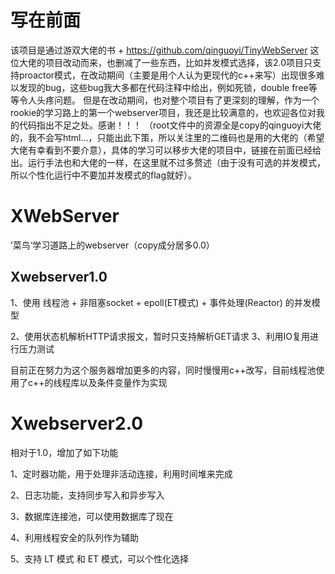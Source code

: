 # 写在前面
  该项目是通过游双大佬的书 + https://github.com/qinguoyi/TinyWebServer 这位大佬的项目改动而来，也删减了一些东西，比如并发模式选择，该2.0项目只支持proactor模式，在改动期间（主要是用个人认为更现代的c++来写）出现很多难以发现的bug，这些bug我大多都在代码注释中给出，例如死锁，double free等等令人头疼问题。
  但是在改动期间，也对整个项目有了更深刻的理解，作为一个rookie的学习路上的第一个webserver项目，我还是比较满意的，也欢迎各位对我的代码指出不足之处。感谢！！！
  （root文件中的资源全是copy的qinguoyi大佬的，我不会写html...，只能出此下策，所以关注里的二维码也是用的大佬的（希望大佬有幸看到不要介意），具体的学习可以移步大佬的项目中，链接在前面已经给出。运行手法也和大佬的一样，在这里就不过多赘述（由于没有可选的并发模式，所以个性化运行中不要加并发模式的flag就好）。

# XWebServer
’菜鸟‘学习道路上的webserver（copy成分居多0.0）

## Xwebserver1.0
1、使用 线程池 + 非阻塞socket + epoll(ET模式) + 事件处理(Reactor) 的并发模型

2、使用状态机解析HTTP请求报文，暂时只支持解析GET请求
3、利用IO复用进行压力测试

目前正在努力为这个服务器增加更多的内容，同时慢慢用c++改写，目前线程池使用了c++的线程库以及条件变量作为实现

# Xwebserver2.0
相对于1.0，增加了如下功能

  1、定时器功能，用于处理非活动连接，利用时间堆来完成
  
  2、日志功能，支持同步写入和异步写入
  
  3、数据库连接池，可以使用数据库了现在
  
  4、利用线程安全的队列作为辅助
  
  5、支持 LT 模式 和 ET 模式，可以个性化选择
